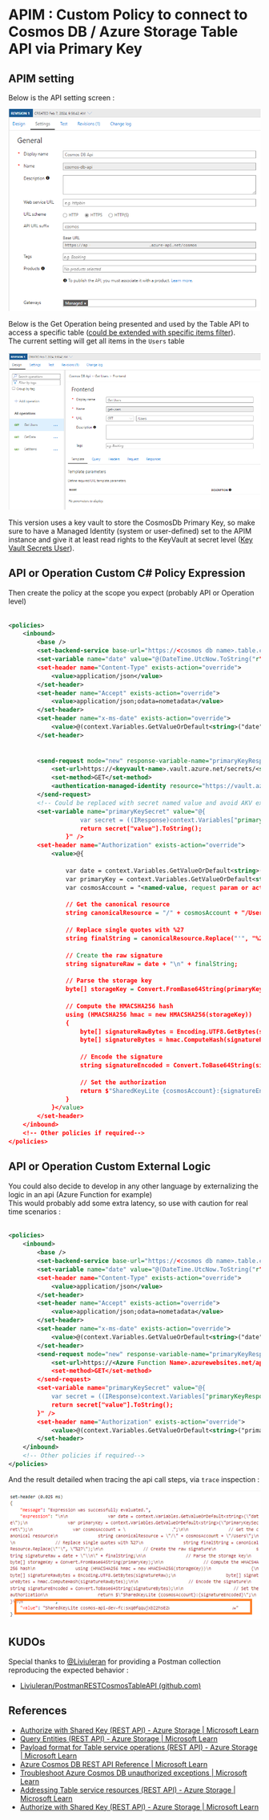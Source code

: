 # APIM : Custom Policy to connect to Cosmos DB / Azure Storage Table API via Primary Key

## APIM setting

Below is the API setting screen : 

![API Setting screen](./assets/table-entity-settings-api.png)

Below is the Get Operation being presented and used by the Table API to access a specific table ([could be extended with specific items filter][table-query-entities]).
</br>
The current setting will get all items in the `Users` table

![Operation Setting screen](./assets/table-entity-settings-ops.png)

This version uses a key vault to store the CosmosDb Primary Key, so make sure to have a Managed Identity (system or user-defined) set to the APIM instance and give it at least read rights to the KeyVault at secret level ([Key Vault Secrets User][key-vault-secrets-user-right]).


## API or Operation Custom C# Policy Expression

Then create the policy at the scope you expect (probably API or Operation level)

```xml

<policies>
    <inbound>
        <base />
        <set-backend-service base-url="https://<cosmos db name>.table.cosmos.azure.com" />
        <set-variable name="date" value="@(DateTime.UtcNow.ToString("r"))" />
        <set-header name="Content-Type" exists-action="override">
            <value>application/json</value>
        </set-header>
        <set-header name="Accept" exists-action="override">
            <value>application/json;odata=nometadata</value>
        </set-header>
        <set-header name="x-ms-date" exists-action="override">
            <value>@(context.Variables.GetValueOrDefault<string>("date"))</value>
        </set-header>

        
        <send-request mode="new" response-variable-name="primaryKeyResponse" timeout="20" ignore-error="false">
            <set-url>https://<keyvault-name>.vault.azure.net/secrets/<secret-name>/?api-version=7.0</set-url>
            <set-method>GET</set-method>
            <authentication-managed-identity resource="https://vault.azure.net" />
        </send-request>
        <!-- Could be replaced with secret named value and avoid AKV external call -->
        <set-variable name="primaryKeySecret" value="@{
                    var secret = ((IResponse)context.Variables["primaryKeyResponse"]).Body.As<JObject>();
                    return secret["value"].ToString();
                }" />
        <set-header name="Authorization" exists-action="override">
            <value>@{

                var date = context.Variables.GetValueOrDefault<string>("date");
                var primaryKey = context.Variables.GetValueOrDefault<string>("primaryKeySecret");
                var cosmosAccount = "<named-value, request param or actual name>";

                // Get the canonical resource
                string canonicalResource = "/" + cosmosAccount + "/Users";

                // Replace single quotes with %27
                string finalString = canonicalResource.Replace("'", "%27");

                // Create the raw signature
                string signatureRaw = date + "\n" + finalString;

                // Parse the storage key
                byte[] storageKey = Convert.FromBase64String(primaryKey);

                // Compute the HMACSHA256 hash
                using (HMACSHA256 hmac = new HMACSHA256(storageKey))
                {
                    byte[] signatureRawBytes = Encoding.UTF8.GetBytes(signatureRaw);
                    byte[] signatureBytes = hmac.ComputeHash(signatureRawBytes);

                    // Encode the signature
                    string signatureEncoded = Convert.ToBase64String(signatureBytes);

                    // Set the authorization
                    return $"SharedKeyLite {cosmosAccount}:{signatureEncoded}";
                }
            }</value>
        </set-header>
    </inbound>
    <!-- Other policies if required-->
</policies>
```

## API or Operation Custom External Logic

You could also decide to develop in any other language by externalizing the logic in an api (Azure Function for example) 
</br>
This would probably add some extra latency, so use with caution for real time scenarios : 

```xml

<policies>
    <inbound>
        <base />
        <set-backend-service base-url="https://<cosmos db name>.table.cosmos.azure.com" />
        <set-variable name="date" value="@(DateTime.UtcNow.ToString("r"))" />
        <set-header name="Content-Type" exists-action="override">
            <value>application/json</value>
        </set-header>
        <set-header name="Accept" exists-action="override">
            <value>application/json;odata=nometadata</value>
        </set-header>
        <set-header name="x-ms-date" exists-action="override">
            <value>@(context.Variables.GetValueOrDefault<string>("date"))</value>
        </set-header>
        <send-request mode="new" response-variable-name="primaryKeyResponse" timeout="20" ignore-error="false">
            <set-url>https://<Azure Function Name>.azurewebsites.net/api/GetSharedKey?code=<Your AzFunc Apikey><set-url>
            <set-method>GET</set-method>
        </send-request>
        <set-variable name="primaryKeySecret" value="@{
            var secret = ((IResponse)context.Variables["primaryKeyResponse"]).Body.As<JObject>();
            return secret["value"].ToString();
        }" />
        <set-header name="Authorization" exists-action="override">
            <value>@(context.Variables.GetValueOrDefault<string>("primaryKeySecret"))</value>
        </set-header>
    </inbound>
    <!-- Other policies if required-->
</policies>
```

And the result detailed when tracing the api call steps, via `trace` inspection :  

![Custom policy trace evaluation](./assets/custom-policy-trace.png)

## KUDOs  

Special thanks to [@LiviuIeran][kudos] for providing a Postman collection reproducing the expected behavior : 
- [LiviuIeran/PostmanRESTCosmosTableAPI (github.com)][kudos-repo]

## References 

- [Authorize with Shared Key (REST API) - Azure Storage | Microsoft Learn](https://learn.microsoft.com/en-us/rest/api/storageservices/authorize-with-shared-key)
- [Query Entities (REST API) - Azure Storage | Microsoft Learn][table-query-entities]
- [Payload format for Table service operations (REST API) - Azure Storage | Microsoft Learn](https://learn.microsoft.com/en-us/rest/api/storageservices/payload-format-for-table-service-operations#see-also)
- [Azure Cosmos DB REST API Reference | Microsoft Learn](https://learn.microsoft.com/en-us/rest/api/cosmos-db/)
- [Troubleshoot Azure Cosmos DB unauthorized exceptions | Microsoft Learn](https://learn.microsoft.com/en-us/azure/cosmos-db/nosql/troubleshoot-unauthorized)
- [Addressing Table service resources (REST API) - Azure Storage | Microsoft Learn](https://learn.microsoft.com/en-us/rest/api/storageservices/addressing-table-service-resources)
- [Authorize with Shared Key (REST API) - Azure Storage | Microsoft Learn](https://learn.microsoft.com/en-us/rest/api/storageservices/authorize-with-shared-key#encoding-the-signature)


[table-query-entities]:https://learn.microsoft.com/en-us/rest/api/storageservices/query-entities
[key-vault-secrets-user-right]:https://learn.microsoft.com/en-us/azure/key-vault/general/rbac-guide?tabs=azure-cli#azure-built-in-roles-for-key-vault-data-plane-operations
[kudos]:https://github.com/LiviuIeran/
[kudos-repo]:https://github.com/LiviuIeran/PostmanRESTCosmosTableAPI

